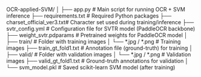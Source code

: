 OCR-applied-SVM/
│
├── app.py # Main script for running OCR + SVM inference
├── requirements.txt # Required Python packages
├── charset_official_ver3.txt# Character set used during training/inference
├── svtr_config.yml # Configuration file for SVTR model (PaddleOCR backbone)
├── weight_svtr.pdparams # Pretrained weights for PaddleOCR model
│
├── train/ # Folder with training images
│ └── *.jpg / *.png # Training images
├── train_gt_fold1.txt # Annotation file (ground-truth) for training
│
├── valid/ # Folder with validation images
│ └── *.jpg / *.png # Validation images
├── valid_gt_fold1.txt # Ground-truth annotations for validation
│
└── svm_model.pkl # Saved scikit-learn SVM model (after training)
